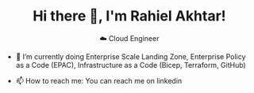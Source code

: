 <div align="center">
  <h1>Hi there 👋, I'm Rahiel Akhtar!</h1>
  <p>☁️ Cloud Engineer</p>
</div>

<!--
**raheel1906/raheel1906** is a ✨ _special_ ✨ repository because its `README.md` (this file) appears on your GitHub profile.
-->

- 🔭 I’m currently doing Enterprise Scale Landing Zone, Enterprise Policy as a Code (EPAC), Infrastructure as a Code (Bicep, Terraform, GitHub)
<!-- - 🌱 I’m currently learning ... -->
- 📫 How to reach me: You can reach me on linkedin

<!-- ![Top Languages](https://github-readme-stats.vercel.app/api/top-langs/?username=raheel1906&layout=compact&theme=dark) -->
